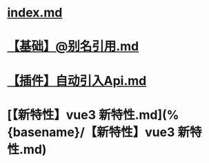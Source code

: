 # [index.md](%{basename}/index.md)

# [【基础】@别名引用.md](%{basename}/【基础】@别名引用.md)

# [【插件】自动引入Api.md](%{basename}/【插件】自动引入Api.md)

# [【新特性】vue3 新特性.md](%{basename}/【新特性】vue3 新特性.md)

